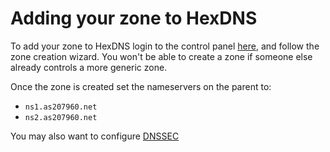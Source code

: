 # Adding your zone to HexDNS

To add your zone to HexDNS login to the control panel [here](https://dns.as207960.net),
and follow the zone creation wizard. You won't be able to create a zone if someone else
already controls a more generic zone.

Once the zone is created set the nameservers on the parent to:

- `ns1.as207960.net`
- `ns2.as207960.net`

You may also want to configure [DNSSEC](/hexdns/dnssec/)